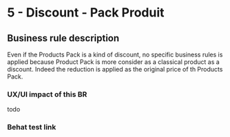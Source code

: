 # 5 - Discount - Pack Produit

## Business rule description

Even if the Products Pack is a kind of discount, no specific business rules is applied because Product Pack is more consider as a classical product as a discount. Indeed the reduction is applied as the original price of th Products Pack.



### UX/UI impact of this BR

todo

### Behat test link
